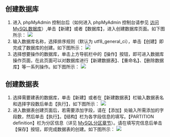 ## 创建数据库
1. 进入 phpMyAdmin 控制台后（如何进入 phpMyAdmin 控制台请参见 <a href="http://tcecqpoc.fsphere.cn/document/product/236/3130#.E5.A4.96.E7.BD.91.E8.AE.BF.E9.97.AE" target="_blank">访问MySQL数据库</a>）,单击【新建】或者【数据库】，进入创建数据库页面。如下图所示：
![][image-1]
2. 输入数据库名称，选择排序规则（默认为 utf8_general_ci），单击【创建】即完成了数据库的创建。如下图所示：
![][image-2] 
3. 选择想要操作的数据库，单击上方导航栏中的【操作】按钮，即可进入数据库操作页面，在此页面可以对数据库进行【新建数据表】、【重命名】、【删除数据库】等一系列操作。如下图所示：
![][image-3]

## 创建数据表
1. 选择需要建表的数据库，单击【新建】或者在【新建数据表】栏输入数据表名和选择字段数后单击【执行】，如下图所示：
![][image-4]
2. 进入数据表创建页面后，若需要添加字段，请在【添加】处输入所需添加的字段数，然后单击【执行】。【结构】栏为各字段信息的填写。【PARTITION definition】栏为分区信息（详见 [MySQL分区章节][2]）。请在填写完信息后单击【保存】按钮，即完成数据表的创建。如下图所示：
![][image-5]

[1]:    http://tcecqpoc.fsphere.cn/document/product/236/3130#.E5.A4.96.E7.BD.91.E8.AE.BF.E9.97.AE
[2]:    http://dev.mysql.com/doc/refman/5.6/en/partitioning.html

[image-1]:  http://imgcache.tcecqpoc.fsphere.cn/image/mc.qcloudimg.com/static/img/d3861e2f034d0fb80e5c9f31d7cdf40f/step1.png
[image-2]:  http://imgcache.tcecqpoc.fsphere.cn/image/mc.qcloudimg.com/static/img/b4bb4bd4af2a249177568cfce2a96794/step2.png
[image-3]:  http://imgcache.tcecqpoc.fsphere.cn/image/mc.qcloudimg.com/static/img/06d40e8eebeb0559245c952aa44908b0/step3.png
[image-4]:  http://imgcache.tcecqpoc.fsphere.cn/image/mc.qcloudimg.com/static/img/453cbaf6185036e8a0687acb27c9edba/step11.png
[image-5]:  http://imgcache.tcecqpoc.fsphere.cn/image/mc.qcloudimg.com/static/img/af21217417b070500dafe476f3d8605d/step12.png
